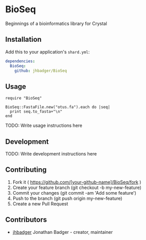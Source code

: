 # BioSeq

Beginnings of a bioinformatics library for Crystal

## Installation


Add this to your application's `shard.yml`:

```yaml
dependencies:
  BioSeq:
    github: jhbadger/BioSeq
```


## Usage


```crystal
require "BioSeq"

BioSeq::FastaFile.new("otus.fa").each do |seq|
  print seq.to_fasta+"\n"
end
```


TODO: Write usage instructions here

## Development

TODO: Write development instructions here

## Contributing

1. Fork it ( https://github.com/[your-github-name]/BioSeq/fork )
2. Create your feature branch (git checkout -b my-new-feature)
3. Commit your changes (git commit -am 'Add some feature')
4. Push to the branch (git push origin my-new-feature)
5. Create a new Pull Request

## Contributors

- [jhbadger](https://github.com/jhbadger) Jonathan Badger - creator, maintainer
